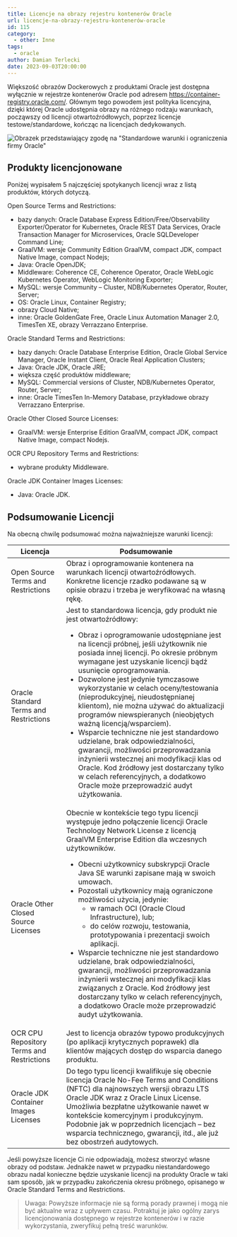 ```yaml
---
title: Licencje na obrazy rejestru kontenerów Oracle
url: licencje-na-obrazy-rejestru-kontenerów-oracle
id: 115
category:
  - other: Inne
tags:
  - oracle
author: Damian Terlecki
date: 2023-09-03T20:00:00
---
```


Większość obrazów Dockerowych z produktami Oracle jest dostępna wyłącznie w rejestrze kontenerów Oracle pod adresem https://container-registry.oracle.com/.
Głównym tego powodem jest polityka licencyjna, dzięki której Oracle udostępnia obrazy na różnego rodzaju warunkach, począwszy od 
licencji otwartoźródłowych, poprzez licencje testowe/standardowe, kończąc na licencjach dedykowanych.

<img src="/img/hq/oracle-standard-terms-and-restrictions.png" alt='Obrazek przedstawiający zgodę na "Standardowe warunki i ograniczenia firmy Oracle"' title="Warunek wstępny do pobrania jednego z obrazów z rejestru kontenerów Oracle">

## Produkty licencjonowane

Poniżej wypisałem 5 najczęściej spotykanych licencji wraz z listą produktów, których dotyczą.

Open Source Terms and Restrictions:
- bazy danych: Oracle Database Express Edition/Free/Observability Exporter/Operator for Kubernetes, Oracle REST Data Services, Oracle Transaction Manager for Microservices, Oracle SQLDeveloper Command Line;
- GraalVM: wersje Community Edition GraalVM, compact JDK, compact Native Image, compact Nodejs;
- Java: Oracle OpenJDK;
- Middleware: Coherence CE, Coherence Operator, Oracle WebLogic Kubernetes Operator, WebLogic Monitoring Exporter;
- MySQL: wersje Community – Cluster, NDB/Kubernetes Operator, Router, Server;
- OS: Oracle Linux, Container Registry;
- obrazy Cloud Native;
- inne: Oracle GoldenGate Free, Oracle Linux Automation Manager 2.0, TimesTen XE, obrazy Verrazzano Enterprise.

Oracle Standard Terms and Restrictions:
- bazy danych: Oracle Database Enterprise Edition, Oracle Global Service Manager, Oracle Instant Client, Oracle Real Application Clusters;
- Java: Oracle JDK, Oracle JRE;
- większa część produktów middleware;
- MySQL: Commercial versions of Cluster, NDB/Kubernetes Operator, Router, Server;
- inne: Oracle TimesTen In-Memory Database, przykładowe obrazy Verrazzano Enterprise.

Oracle Other Closed Source Licenses:
- GraalVM: wersje Enterprise Edition GraalVM, compact JDK, compact Native Image, compact Nodejs.

OCR CPU Repository Terms and Restrictions:
- wybrane produkty Middleware.

Oracle JDK Container Images Licenses:
- Java: Oracle JDK.

## Podsumowanie Licencji

Na obecną chwilę podsumować można najważniejsze warunki licencji:

<table class="rwd">
   <thead>
      <tr>
         <th>Licencja</th>
         <th>Podsumowanie</th>
      </tr>
   </thead>
   <tbody>
      <tr>
         <td data-label="Licencja">
            Open Source Terms and Restrictions
         </td>
         <td data-label="Podsumowanie">
             Obraz i oprogramowanie kontenera na warunkach licencji otwartoźródłowych. Konkretne licencje rzadko podawane są w opisie obrazu i trzeba je weryfikować na własną rękę. 
         </td>
      </tr>
      <tr>
         <td data-label="Licencja">
            Oracle Standard Terms and Restrictions
         </td>
         <td data-label="Podsumowanie">
            Jest to standardowa licencja, gdy produkt nie jest otwartoźródłowy:
            <ul>
              <li>Obraz i oprogramowanie udostępniane jest na licencji próbnej, jeśli użytkownik nie posiada innej licencji. Po okresie próbnym wymagane jest uzyskanie licencji bądź usunięcie oprogramowania.</li>
              <li>Dozwolone jest jedynie tymczasowe wykorzystanie w celach oceny/testowania (nieprodukcyjnej, nieudostępnianej klientom), nie można używać do aktualizacji programów niewspieranych (nieobjętych ważną licencją/wsparciem).</li>
              <li>Wsparcie techniczne nie jest standardowo udzielane, brak odpowiedzialności, gwarancji, możliwości przeprowadzania inżynierii wstecznej ani modyfikacji klas od Oracle. Kod źródłowy jest dostarczany tylko w celach referencyjnych, a dodatkowo Oracle może przeprowadzić audyt użytkowania.</li>
            </ul>
         </td>
      </tr>
      <tr>
         <td data-label="Licencja">
            Oracle Other Closed Source Licenses
         </td>
         <td data-label="Podsumowanie">
            Obecnie w kontekście tego typu licencji występuje jedno połączenie licencji Oracle Technology Network License z licencją GraalVM Enterprise Edition dla wczesnych użytkowników.
            <ul>
              <li>Obecni użytkownicy subskrypcji Oracle Java SE warunki zapisane mają w swoich umowach.</li>
              <li>Pozostali użytkownicy mają ograniczone możliwości użycia, jedynie:
                <ul>
                  <li>w ramach OCI (Oracle Cloud Infrastructure), lub;</li>
                  <li>do celów rozwoju, testowania, prototypowania i prezentacji swoich aplikacji.</li>
                </ul>
              </li>
              <li>Wsparcie techniczne nie jest standardowo udzielane, brak odpowiedzialności, gwarancji, możliwości przeprowadzania inżynierii wstecznej ani modyfikacji klas związanych z Oracle. Kod źródłowy jest dostarczany tylko w celach referencyjnych, a dodatkowo Oracle może przeprowadzić audyt użytkowania.</li>
            </ul>
         </td>
      </tr>
      <tr>
         <td data-label="Licencja">
            OCR CPU Repository Terms and Restrictions
         </td>
         <td data-label="Podsumowanie">
            Jest to licencja obrazów typowo produkcyjnych (po aplikacji krytycznych poprawek) dla klientów mających dostęp do wsparcia danego produktu.
         </td>
      </tr>
      <tr>
         <td data-label="Licencja">
            Oracle JDK Container Images Licenses
         </td>
         <td data-label="Podsumowanie">
            Do tego typu licencji kwalifikuje się obecnie licencja Oracle No-Fee Terms and Conditions (NFTC) dla najnowszych wersji obrazu LTS Oracle JDK wraz z Oracle Linux License.<br/>
            Umożliwia bezpłatne użytkowanie nawet w kontekście komercyjnym i produkcyjnym. Podobnie jak w poprzednich licencjach – bez wsparcia technicznego, gwarancji, itd., ale już bez obostrzeń audytowych.
         </td>
      </tr>
    </tbody>
</table>

Jeśli powyższe licencje Ci nie odpowiadają, możesz stworzyć własne obrazy od podstaw.
Jednakże nawet w przypadku niestandardowego obrazu nadal konieczne będzie uzyskanie licencji na produkty Oracle w taki sam sposób, jak w przypadku zakończenia okresu próbnego, opisanego w Oracle Standard Terms and Restrictions.

> Uwaga: Powyższe informacje nie są formą porady prawnej i mogą nie być aktualne wraz z upływem czasu. Potraktuj je jako ogólny zarys licencjonowania dostępnego w rejestrze kontenerów i w razie wykorzystania, zweryfikuj pełną treść warunków.
